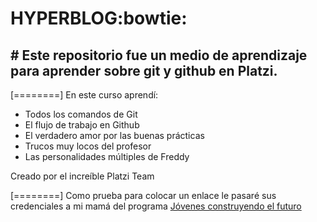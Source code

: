 # **HYPERBLOG**:bowtie:
## # Este repositorio fue un medio de aprendizaje para aprender sobre git y github en Platzi. 

[========]
En este curso aprendí: 
* Todos los comandos de Git
* El flujo de trabajo en Github
* El verdadero amor por las buenas prácticas
* Trucos muy locos del profesor
* Las personalidades múltiples de Freddy

Creado por el increíble Platzi Team 

[========]
Como prueba para colocar un enlace le pasaré sus credenciales a mi mamá del programa [Jóvenes construyendo el futuro](http://https://jovenesconstruyendoelfuturo.stps.gob.mx/ "Jóvenes construyendo el futuro")
